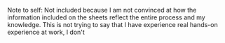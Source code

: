 Note to self: Not included because I am not convinced at how the information included on the sheets reflect the entire process and my knowledge. This is not trying to say that I have experience real hands-on experience at work, I don't
